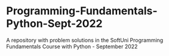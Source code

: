 # Programming-Fundamentals-Python-Sept-2022
A repository with problem solutions in the SoftUni Programming Fundamentals Course with Python - September 2022
